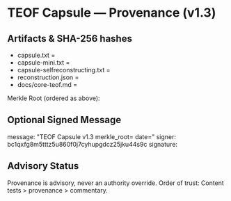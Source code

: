 # TEOF Capsule — Provenance (v1.3)

## Artifacts & SHA-256 hashes
- capsule.txt = <fill>
- capsule-mini.txt = <fill>
- capsule-selfreconstructing.txt = <fill>
- reconstruction.json = <fill>
- docs/core-teof.md = <fill>

Merkle Root (ordered as above):
<fill-after-merkle>

## Optional Signed Message
message: "TEOF Capsule v1.3 merkle_root=<merkle> date=<YYYY-MM-DD>"
signer: bc1qxfg8m5tttz5u860f0j7cyhupgdcz25jku44s9c
signature: <fill-after-signing>

## Advisory Status
Provenance is advisory, never an authority override.
Order of trust: Content tests > provenance > commentary.
